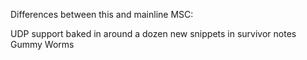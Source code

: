 Differences between this and mainline MSC:

UDP support baked in
around a dozen new snippets in survivor notes
Gummy Worms
